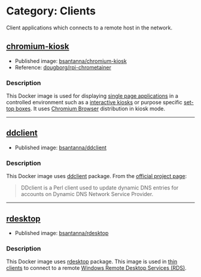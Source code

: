 # Category: Clients

Client applications which connects to a remote host in the network.

## [chromium-kiosk](chromium-kiosk/)

 - Published image: [bsantanna/chromium-kiosk](https://hub.docker.com/r/bsantanna/chromium-kiosk/)
 - Reference: [dougborg/rpi-chrometainer](https://github.com/dougborg/rpi-chrometainer)

### Description
This Docker image is used for displaying [single page applications](https://en.wikipedia.org/wiki/Single-page_application) in a controlled environment such as a [interactive kiosks](https://en.wikipedia.org/wiki/Interactive_kiosk) or purpose specific [set-top boxes](https://en.wikipedia.org/wiki/Set-top_box). 
It uses [Chromium Browser](https://www.chromium.org/Home) distribution in kiosk mode.

---

## [ddclient](ddclient/)

 - Published image: [bsantanna/ddclient](https://hub.docker.com/r/bsantanna/ddclient/)

### Description
This Docker image uses [ddclient](https://packages.ubuntu.com/bionic/ddclient) package.
From the [official project page](https://sourceforge.net/p/ddclient/wiki/Home/):

> DDclient is a Perl client used to update dynamic DNS entries for accounts on Dynamic DNS Network Service Provider.

 
---

## [rdesktop](rdesktop/)

 - Published image: [bsantanna/rdesktop](https://hub.docker.com/r/bsantanna/rdesktop/)
 
### Description
This Docker image uses [rdesktop](https://packages.ubuntu.com/bionic/rdesktop) package.
This image is used in [thin clients](https://en.wikipedia.org/wiki/Thin_client) to connect to a remote [Windows Remote Desktop Services (RDS)](https://en.wikipedia.org/wiki/Remote_Desktop_Services).
